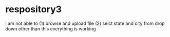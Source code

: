 # respository3
 i am not able to 
 (1) browse and upload file
 (2) selct state and city from drop down 
 other than this everything is working
